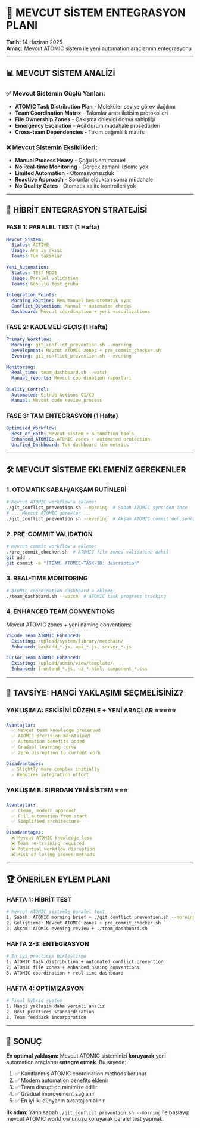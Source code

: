 # 🔄 MEVCUT SİSTEM ENTEGRASYON PLANI
**Tarih:** 14 Haziran 2025  
**Amaç:** Mevcut ATOMIC sistem ile yeni automation araçlarının entegrasyonu

---

## 📊 **MEVCUT SİSTEM ANALİZİ**

### ✅ **Mevcut Sistemin Güçlü Yanları:**
- **ATOMIC Task Distribution Plan** - Moleküler seviye görev dağılımı
- **Team Coordination Matrix** - Takımlar arası iletişim protokolleri  
- **File Ownership Zones** - Çakışma önleyici dosya sahipliği
- **Emergency Escalation** - Acil durum müdahale prosedürleri
- **Cross-team Dependencies** - Takım bağımlılık matrisi

### ❌ **Mevcut Sistemin Eksiklikleri:**
- **Manual Process Heavy** - Çoğu işlem manuel
- **No Real-time Monitoring** - Gerçek zamanlı izleme yok
- **Limited Automation** - Otomasyonsuzluk
- **Reactive Approach** - Sorunlar olduktan sonra müdahale
- **No Quality Gates** - Otomatik kalite kontrolleri yok

---

## 🔄 **HİBRİT ENTEGRASYON STRATEJİSİ**

### **FASE 1: PARALEL TEST (1 Hafta)**
```yaml
Mevcut_Sistem: 
  Status: ACTIVE
  Usage: Ana iş akışı
  Teams: Tüm takımlar
  
Yeni_Automation:
  Status: TEST MODE
  Usage: Paralel validation
  Teams: Gönüllü test grubu
  
Integration_Points:
  Morning_Routine: Hem manuel hem otomatik sync
  Conflict_Detection: Manual + automated checks
  Dashboard: Mevcut coordination + yeni visualizations
```

### **FASE 2: KADEMELİ GEÇIŞ (1 Hafta)**
```yaml
Primary_Workflow:
  Morning: git_conflict_prevention.sh --morning
  Development: Mevcut ATOMIC zones + pre_commit_checker.sh
  Evening: git_conflict_prevention.sh --evening
  
Monitoring:
  Real_time: team_dashboard.sh --watch
  Manual_reports: Mevcut coordination raporları
  
Quality_Control:
  Automated: GitHub Actions CI/CD
  Manual: Mevcut code review process
```

### **FASE 3: TAM ENTEGRASYON (1 Hafta)**
```yaml
Optimized_Workflow:
  Best_of_Both: Mevcut sistem + automation tools
  Enhanced_ATOMIC: ATOMIC zones + automated protection
  Unified_Dashboard: Tek dashboard tüm metrics
```

---

## 🛠️ **MEVCUT SİSTEME EKLEMENİZ GEREKENLER**

### **1. OTOMATIK SABAH/AKŞAM RUTİNLERİ**
```bash
# Mevcut ATOMIC workflow'a ekleme:
./git_conflict_prevention.sh --morning  # Sabah ATOMIC sync'den önce
# ... Mevcut ATOMIC görevler ...
./git_conflict_prevention.sh --evening  # Akşam ATOMIC commit'den sonra
```

### **2. PRE-COMMIT VALIDATION**
```bash
# Mevcut commit workflow'a ekleme:
./pre_commit_checker.sh  # ATOMIC file zones validation dahil
git add .
git commit -m "[TEAM] ATOMIC-TASK-ID: description"
```

### **3. REAL-TIME MONITORING**
```bash
# ATOMIC coordination dashboard'a ekleme:
./team_dashboard.sh --watch  # ATOMIC task progress tracking
```

### **4. ENHANCED TEAM CONVENTIONS**
Mevcut ATOMIC zones + yeni naming conventions:
```yaml
VSCode_Team_ATOMIC_Enhanced:
  Existing: /upload/system/library/meschain/
  Enhanced: backend_*.js, api_*.js, server_*.js
  
Cursor_Team_ATOMIC_Enhanced:
  Existing: /upload/admin/view/template/
  Enhanced: frontend_*.js, ui_*.html, component_*.css
```

---

## 🎯 **TAVSİYE: HANGİ YAKLAŞIMI SEÇMELİSİNİZ?**

### **YAKLIŞIM A: ESKİSİNİ DÜZENLE + YENİ ARAÇLAR** ⭐⭐⭐⭐⭐
```yaml
Avantajlar:
  ✅ Mevcut team knowledge preserved
  ✅ ATOMIC precision maintained  
  ✅ Automation benefits added
  ✅ Gradual learning curve
  ✅ Zero disruption to current work

Disadvantages:
  ⚠️ Slightly more complex initially
  ⚠️ Requires integration effort
```

### **YAKLIŞIM B: SIFIRDAN YENİ SİSTEM** ⭐⭐⭐
```yaml
Avantajlar:
  ✅ Clean, modern approach
  ✅ Full automation from start
  ✅ Simplified architecture

Disadvantages:
  ❌ Mevcut ATOMIC knowledge loss
  ❌ Team re-training required
  ❌ Potential workflow disruption
  ❌ Risk of losing proven methods
```

---

## 🏆 **ÖNERİLEN EYLEM PLANI**

### **HAFTA 1: HİBRİT TEST**
```bash
# Mevcut ATOMIC sistemle paralel test
1. Sabah: ATOMIC morning brief + ./git_conflict_prevention.sh --morning
2. Geliştirme: Mevcut ATOMIC zones + pre_commit_checker.sh
3. Akşam: ATOMIC evening review + ./team_dashboard.sh
```

### **HAFTA 2-3: ENTEGRASYON**
```bash
# En iyi practices birleştirme
1. ATOMIC task distribution + automated conflict prevention
2. ATOMIC file zones + enhanced naming conventions
3. ATOMIC coordination + real-time dashboard
```

### **HAFTA 4: OPTİMİZASYON**
```bash
# Final hybrid system
1. Hangi yaklaşım daha verimli analiz
2. Best practices standardization
3. Team feedback incorporation
```

---

## 🚀 **SONUÇ**

**En optimal yaklaşım:** Mevcut ATOMIC sisteminizi **koruyarak** yeni automation araçlarını **entegre etmek**. Bu sayede:

1. ✅ Kanıtlanmış ATOMIC coordination methods korunur
2. ✅ Modern automation benefits eklenir  
3. ✅ Team disruption minimize edilir
4. ✅ Gradual improvement sağlanır
5. ✅ En iyi iki dünyanın avantajları alınır

**İlk adım:** Yarın sabah `./git_conflict_prevention.sh --morning` ile başlayıp mevcut ATOMIC workflow'unuzu koruyarak paralel test yapmak.
